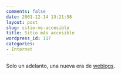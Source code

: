 ```yaml
---
comments: false
date: 2001-12-14 13:21:58
layout: post
slug: sitio-ms-accesible
title: Sitio más accesible
wordpress_id: 117
categories:
- Internet
---
```


Solo un adelanto, una nueva era de [weblogs](http://access.minid.net).




 
